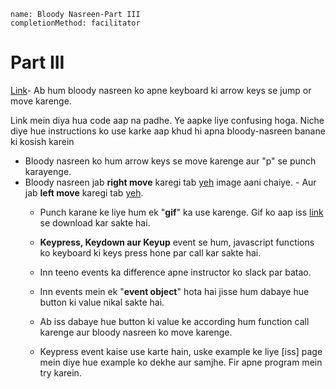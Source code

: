 ```ngMeta
name: Bloody Nasreen-Part III
completionMethod: facilitator
```

# Part III

 [Link](http://codepen.io/navgurukul/full/ygVWox/)- Ab hum bloody nasreen ko apne keyboard ki arrow keys se jump or move  karenge.

Link mein diya hua code aap na padhe. Ye aapke liye confusing hoga. Niche diye hue instructions ko use karke aap khud hi apna bloody-nasreen banane ki kosish karein

* Bloody  nasreen ko hum arrow keys se move karenge aur "p" se punch karayenge.
* Bloody nasreen jab **right move** karegi tab [yeh](http://navgurukul.org/bloodynasreen/left.png) image aani 			chaiye.	- Aur jab **left move** karegi tab [yeh](http://navgurukul.org/bloodynasreen/right.png).
	- Punch karane ke liye hum ek "**gif**" ka use karenge. Gif ko aap iss [link](http://navgurukul.org/bloodynasreen/punch.gif) se download kar sakte hai.

	- **Keypress, Keydown aur Keyup** event se hum, javascript functions ko keyboard ki 
	 keys press hone par call kar sakte hai. 

	- Inn teeno events ka difference apne instructor ko slack par batao.

	- Inn events mein ek "**event object**" hota hai jisse hum dabaye hue button ki value nikal sakte hai.

	- Ab iss dabaye hue button ki value ke according hum function call karenge aur bloody nasreen ko move karenge.

	- Keypress event kaise use karte hain, uske example ke liye [iss] page mein diye hue example ko dekhe aur samjhe. Fir apne program mein try karein.
